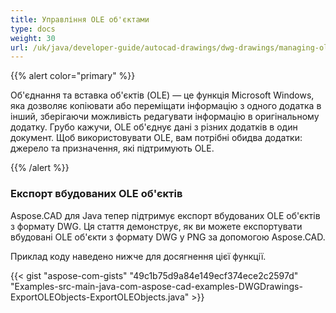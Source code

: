 ```yaml
---
title: Управління OLE об'єктами
type: docs
weight: 30
url: /uk/java/developer-guide/autocad-drawings/dwg-drawings/managing-ole-objects/
---
```


{{% alert color="primary" %}} 

Об'єднання та вставка об'єктів (OLE) — це функція Microsoft Windows, яка дозволяє копіювати або переміщати інформацію з одного додатка в інший, зберігаючи можливість редагувати інформацію в оригінальному додатку. Грубо кажучи, OLE об'єднує дані з різних додатків в один документ. Щоб використовувати OLE, вам потрібні обидва додатки: джерело та призначення, які підтримують OLE.

{{% /alert %}} 
### **Експорт вбудованих OLE об'єктів**
Aspose.CAD для Java тепер підтримує експорт вбудованих OLE об'єктів з формату DWG. Ця стаття демонструє, як ви можете експортувати вбудовані OLE об'єкти з формату DWG у PNG за допомогою Aspose.CAD.

Приклад коду наведено нижче для досягнення цієї функції.

{{< gist "aspose-com-gists" "49c1b75d9a84e149ecf374ece2c2597d" "Examples-src-main-java-com-aspose-cad-examples-DWGDrawings-ExportOLEObjects-ExportOLEObjects.java" >}}
